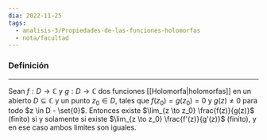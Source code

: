 ```yaml
---
dia: 2022-11-25
tags:
  - analisis-3/Propiedades-de-las-funciones-holomorfas
  - nota/facultad
---
```

### Definición
---
Sean $f : D \to \mathbb{C}$ y $g : D \to \mathbb{C}$ dos funciones [[Holomorfa|holomorfas]] en un abierto $D \subseteq \mathbb{C}$ y un punto $z_0 \in D$, tales que $f(z_0) = g(z_0) = 0$ y $g(z) \ne 0$ para todo $z \in D - \set{0}$. Entonces existe $\lim_{z \to z_0} \frac{f(z)}{g(z)}$ (finito) si y solamente si existe $\lim_{z \to z_0} \frac{f'(z)}{g'(z)}$ (finito), y en ese caso ambos limites son iguales.